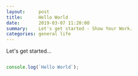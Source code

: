 ```yaml
---
layout:     post
title:      Hello World
date:       2019-03-07 11:20:00
summary:    Let's get started - Show Your Work.
categories: general life
---
```


Let's get started...

```javascript

console.log(`Hello World`);

```
